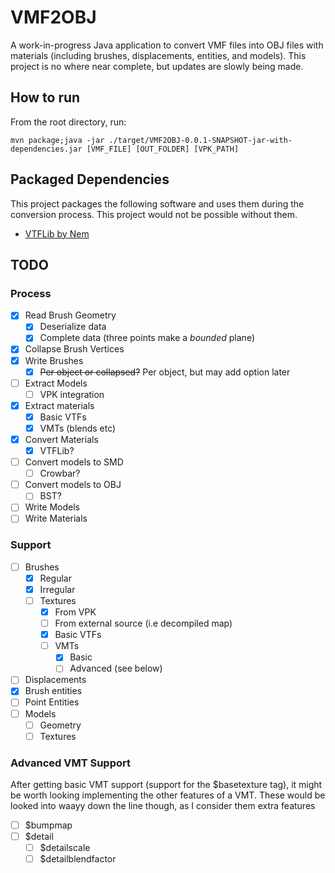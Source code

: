 # VMF2OBJ

A work-in-progress Java application to convert VMF files into OBJ files with materials (including brushes, displacements, entities, and models). This project is no where near complete, but updates are slowly being made.

## How to run

From the root directory, run:

`mvn package;java -jar ./target/VMF2OBJ-0.0.1-SNAPSHOT-jar-with-dependencies.jar [VMF_FILE] [OUT_FOLDER] [VPK_PATH]`

## Packaged Dependencies

This project packages the following software and uses them during the conversion process. This project would not be possible without them.

- [VTFLib by Nem](http://nemesis.thewavelength.net/index.php?p=40)

## TODO

### Process
- [X] Read Brush Geometry
    - [X] Deserialize data
    - [X] Complete data (three points make a *bounded* plane)
- [X] Collapse Brush Vertices
- [X] Write Brushes
    - [X] ~~Per object or collapsed?~~ Per object, but may add option later
- [ ] Extract Models
    - [ ] VPK integration
- [X] Extract materials
    - [X] Basic VTFs
    - [X] VMTs (blends etc)
- [X] Convert Materials
    - [X] VTFLib?
- [ ] Convert models to SMD
    - [ ] Crowbar?
- [ ] Convert models to OBJ
    - [ ] BST?
- [ ] Write Models
- [ ] Write Materials

### Support
- [ ] Brushes
    - [X] Regular
    - [X] Irregular
    - [ ] Textures
        - [X] From VPK
        - [ ] From external source (i.e decompiled map)
        - [X] Basic VTFs
        - [ ] VMTs
            - [X] Basic
            - [ ] Advanced (see below)
- [ ] Displacements
- [X] Brush entities
- [ ] Point Entities
- [ ] Models
    - [ ] Geometry
    - [ ] Textures

### Advanced VMT Support
After getting basic VMT support (support for the $basetexture tag), it might be worth looking implementing the other features of a VMT. These would be looked into waayy down the line though, as I consider them extra features

- [ ] $bumpmap
- [ ] $detail
	- [ ] $detailscale
	- [ ] $detailblendfactor